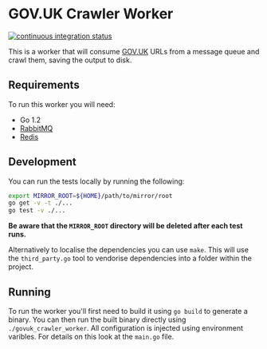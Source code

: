 # GOV.UK Crawler Worker

[![continuous integration status](https://secure.travis-ci.org/alphagov/govuk_crawler_worker.png)](http://travis-ci.org/alphagov/govuk_crawler_worker)

This is a worker that will consume [GOV.UK](https://www.gov.uk/) URLs
from a message queue and crawl them, saving the output to disk.

## Requirements

To run this worker you will need:

 - Go 1.2
 - [RabbitMQ](https://www.rabbitmq.com/)
 - [Redis](http://redis.io/)

## Development

You can run the tests locally by running the following:

```bash
export MIRROR_ROOT=${HOME}/path/to/mirror/root
go get -v -t ./...
go test -v ./...
```

__Be aware that the `MIRROR_ROOT` directory will be deleted after each test runs.__

Alternatively to localise the dependencies you can use `make`. This
will use the `third_party.go` tool to vendorise dependencies into a
folder within the project.

## Running

To run the worker you'll first need to build it using `go build` to
generate a binary. You can then run the built binary directly using
`./govuk_crawler_worker`. All configuration is injected using
environment varibles. For details on this look at the `main.go` file.

